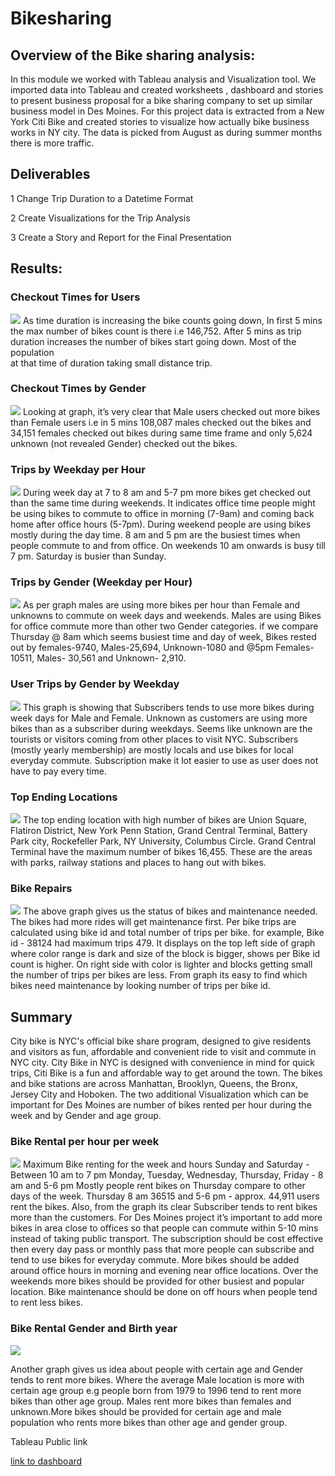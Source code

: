 # Bikesharing

## Overview of the Bike sharing analysis:
In this module we worked with Tableau analysis and Visualization tool. We imported data into Tableau and created worksheets , dashboard and stories to present business proposal for a bike sharing company to set up similar business model
in Des Moines. For this project data is extracted from a New York Citi Bike and created stories to visualize how actually bike business works in NY city. The data is picked from August as during summer months there is more traffic.

## Deliverables

1 Change Trip Duration to a Datetime Format

2 Create Visualizations for the Trip Analysis

3 Create a Story and Report for the Final Presentation

## Results:

### Checkout Times for Users
 
 ![](https://github.com/sumanpriyah/bikesharing/blob/main/Images/Checkout%20Times%20for%20Users.png)
As time duration is increasing the bike counts going down, In first 5 mins the max number of bikes count is there i.e 146,752. After 5 mins as trip duration increases the number of bikes start going down. Most of the population  
at that time of duration taking small distance trip. 

### Checkout Times by Gender
 ![](https://github.com/sumanpriyah/bikesharing/blob/main/Images/Checkout%20Times%20by%20Gender.png)
Looking at graph, it’s very clear that Male users checked out more bikes than Female users i.e in 5 mins 108,087 males checked out the bikes and 34,151 females checked out bikes during same time frame and only 5,624 unknown (not revealed Gender) checked out the bikes. 

### Trips by Weekday per Hour
![](https://github.com/sumanpriyah/bikesharing/blob/main/Images/Trips%20by%20Weekday%20per%20Hour.png)
During week day at 7 to 8 am and 5-7 pm more bikes get checked out than the same time during weekends. It indicates office time people might be using bikes to commute to office in morning (7-9am) and coming back home after office hours (5-7pm). 
During weekend people are using bikes mostly during the day time. 8 am and 5 pm are the busiest times when people commute to and from office. On weekends 10 am onwards is busy till 7 pm. Saturday is busier than Sunday. 

### Trips by Gender (Weekday per Hour)
![](https://github.com/sumanpriyah/bikesharing/blob/main/Images/Trips%20by%20Gender%20(Weekday%20per%20Hour).png)
As per graph males are using more bikes per hour than Female and unknowns to commute on week days and weekends. Males are using Bikes for office commute more than other two Gender categories. 
if we compare Thursday @ 8am which seems busiest time and day of week, Bikes rested out by females-9740, Males-25,694, Unknown-1080 and @5pm Females-10511, Males- 30,561 and Unknown- 2,910. 

### User Trips by Gender by Weekday
![](https://github.com/sumanpriyah/bikesharing/blob/main/Images/User%20Trips%20by%20Gender%20by%20Weekday.png)
This graph is showing that Subscribers tends to use more bikes during week days for Male and Female. Unknown as customers are using more bikes than as a subscriber during weekdays. Seems like unknown are the tourists or visitors
coming from other places to visit NYC. Subscribers (mostly yearly membership) are mostly locals and use bikes for local everyday commute. Subscription make it lot easier to use as user does not have to pay every time. 

### Top Ending Locations

![](https://github.com/sumanpriyah/bikesharing/blob/main/Images/Top%20Ending%20Locations.png)
The top ending location with high number of bikes are Union Square, Flatiron District, New York Penn Station, Grand Central Terminal, Battery Park city, Rockefeller Park, NY University, Columbus Circle. Grand Central Terminal have the maximum number of bikes 16,455.
These are the areas with parks, railway stations and places to hang out with bikes. 

### Bike Repairs
![](https://github.com/sumanpriyah/bikesharing/blob/main/Images/Bike%20Repairs.png)
The above graph gives us the status of bikes and maintenance needed. The bikes had more rides will get maintenance first. Per bike trips are calculated using bike id and total number of trips per bike. for example, Bike id - 38124 
had maximum trips 479. It displays on the top left side of graph where color range is dark and size of the block is bigger, shows per Bike id count is higher. On right side with color is lighter and 
blocks getting small the number of trips per bikes are less. From graph its easy to find which bikes need maintenance by looking number of trips per bike id. 


## Summary

City bike is NYC's official bike share program, designed to give residents and visitors as fun, affordable and convenient ride to visit and commute in NYC city.
City Bike in NYC is designed with convenience in mind for quick trips, Citi Bike is a fun and affordable way to get around the town.
The bikes and bike stations are across Manhattan, Brooklyn, Queens, the Bronx, Jersey City and Hoboken.
The two additional Visualization which can be important for Des Moines are number of bikes rented per hour during the week and by Gender and age group.

### Bike Rental per hour per week
![](https://github.com/sumanpriyah/bikesharing/blob/main/Images/bikes%20per%20week%20and%20per%20hour.png)
Maximum Bike renting for the week and hours 
Sunday and Saturday - Between 10 am to 7 pm
Monday, Tuesday, Wednesday, Thursday, Friday - 8 am and 5-6 pm 
Mostly people rent bikes on Thursday compare to other days of the week. Thursday 8 am 36515 and 5-6 pm - approx. 44,911 users rent the bikes.
Also, from the graph its clear Subscriber tends to rent bikes more than the customers. For Des Moines project it’s important to add more bikes in area close to offices so that 
people can commute within 5-10 mins instead of taking public transport. The subscription should be cost effective then every day pass or monthly pass that 
more people can subscribe and tend to use bikes for everyday commute. More bikes should be added around office hours in morning and evening near office locations.
Over the weekends more bikes should be provided for other busiest and popular location. Bike maintenance should be done on off hours when people tend to rent less bikes. 

### Bike Rental Gender and Birth year 
![](https://github.com/sumanpriyah/bikesharing/blob/main/Images/City%20Ride%20Gender_BirthYear.png)

Another graph gives us idea about people with certain age and Gender tends to rent more bikes. Where the average Male location is more with certain age group 
e.g people born from 1979 to 1996 tend to rent more bikes than other age group. Males rent more bikes than females and unknown.More bikes should be provided 
for certain age and male population who rents more bikes than other age and gender group.

Tableau Public link 

[link to dashboard](https://public.tableau.com/app/profile/suman.priya/viz/ABike-SharingAnalysisinNYCforDesMoinesProject/NYCCitiBikeDashboard?publish=yes)
